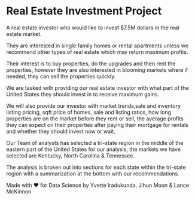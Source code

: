 # Real Estate Investment Project

A real estate investor who would like to invest $7.5M dollars in the real estate market. 

They are interested in single family homes or rental apartments unless we recommend other types of real estate which may return maximum profits. 

Their interest is to buy properties, do the upgrades and then rent the properties, however they are also interested in blooming markets where if needed, they can sell the properties quickly.  

We are tasked with providing our real estate investor with what part of the United States they should invest in to receive maximum gains. 

We will also provide our investor with market trends,sale and inventory listing pricing, sqft price of homes, sale and listing ratios, how long properties are on the market before they rent or sell, the average profits they can expect on their properties after paying their mortgage for rentals and whether they should invest now or wait.

Our Team of analysts has selected a tri-state region in the middle of the eastern part of the United States for our analysis, the markets we have selected are Kentucky, North Carolina & Tennessee. 

The analysis is broken out into sections for each state within the tri-state region with a summarization at the bottom with our recommendations. 

Made with ❤️ for Data Science by Yvette Iradukunda, Jihun Moon & Lance McKinnon
